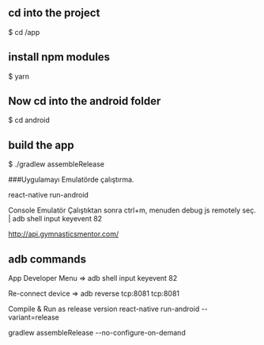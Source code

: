 
## cd into the project
$ cd /app

## install npm modules
$ yarn

## Now cd into the android folder
$ cd android

## build the app
$ ./gradlew assembleRelease

###Uygulamayı Emulatörde çalıştırma.

react-native run-android

Console 
Emulatör Çalıştıktan sonra ctrl+m, menuden debug js remotely seç. | adb shell input keyevent 82


http://api.gymnasticsmentor.com/


## adb commands

App Developer Menu => 
adb shell input keyevent 82

Re-connect device => 
adb reverse tcp:8081 tcp:8081

Compile & Run as release version
react-native run-android --variant=release


gradlew assembleRelease --no-configure-on-demand